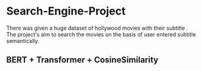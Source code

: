 # Search-Engine-Project
There was given a huge dataset of hollywood movies with their subtitle . The project's aim to search the movies on the basis of user entered subtitle semantically.
## BERT + Transformer + CosineSimilarity
